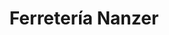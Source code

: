 ---
title: "Ferretería Nanzer"
url: /ciudad-autonoma-de-buenos-aires/ferreteria-nanzer/
shop: hardware
---